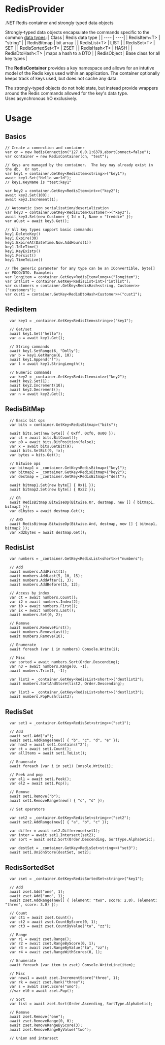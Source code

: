 # RedisProvider
.NET Redis container and strongly typed data objects

Strongly-typed data objects encapsulate the commands specific to the common [data types](https://redis.io/topics/data-types-intro):
| Class | Redis data type |
| ----  | ----|
| RedisItem&lt;T> | "string" |
| RedisBitmap  |  bit array |
| RedisList&lt;T> | LIST |
| RedisSet&lt;T>  | SET |
| RedisSortedSet&lt;T> | ZSET |
| RedisHash&lt;T> | HASH |
| RedisDtoHash&lt;T> | maps a hash to a DTO |
| RedisObject | Base class for all key types |

The **RedisContainer** provides a key namespace and allows for an intutive model of the Redis keys used within an application.  The container optionally keeps track of keys used, but does not cache any data.

The strongly-typed objects do not hold state, but instead provide wrappers around the Redis commands allowed for the key's data type.    
Uses asynchronous I/O exclusively.

# Usage

## Basics 

    // Create a connection and container
    var cn = new RedisConnection("127.0.0.1:6379,abortConnect=false");
    var container = new RedisContainer(cn, "test");

    // Keys are managed by the container.  The key may already exist in the db.  Or not. 
    var key1 = container.GetKey<RedisItem<string>>("key1");
    await key1.Set("Hello world");
    // key1.KeyName is "test:key1"

    var key2 = container.GetKey<RedisItem<int>>("key2");
    await key2.Set(100);
    await key2.Increment(1);

    // Automatic json serialization/deserialization
    var key3 = container.GetKey<RedisItem<Customer>>("key3");
    await key3.Set(new Customer { Id = 1, Name = "freddie" });
    var aCust = await key3.Get();
    
    // All key types support basic commands:
    key1.DeleteKey()
    key1.Expire(30)
    key1.ExpireAt(DateTime.Now.AddHours(1))
    key1.IdleTime()
    key1.KeyExists()
    key1.Persist()
    key1.TimeToLive()
    
    // The generic parameter for any type can be an IConvertible, byte[] or POCO/DTO. Examples:
    var longitem = container.GetKey<RedisItem<long>>("longitem");
    var intlist = container.GetKey<RedisList<int>("intlist");
    var customers = container.GetKey<RedisHash<string, Customer>>("customers");
    var cust1 = container.GetKey<RedisDtoHash<Customer>>("cust1");
    
    
    

## RedisItem 

      var key1 = _container.GetKey<RedisItem<string>>("key1");

      // Get/set
      await key1.Set("hello");
      var a = await key1.Get();

      // String commands
      await key1.SetRange(6, "Dolly");
      var b = key1.GetRange(6, 10);
      await key1.Append("!");
      var l = await key1.StringLength();

      // Numeric commands
      var key2 = _container.GetKey<RedisItem<int>>("key2");
      await key2.Set(1);
      await key2.Increment(10);
      await key2.Decrement();
      var n = await key2.Get();

## RedisBitMap

      // Basic bit ops
      var bits = container.GetKey<RedisBitmap>("bits");
  
      await bits.Set(new byte[] { 0xff, 0xf0, 0x00 });
      var ct = await bits.BitCount();
      var p0 = await bits.BitPosition(false);
      var x = await bits.GetBit(9);
      await bits.SetBit(9, !x);
      var bytes = bits.Get();
      
      // Bitwise ops 
      var bitmap1 = _container.GetKey<RedisBitmap>("key1");
      var bitmap2 = _container.GetKey<RedisBitmap>("key2");
      var destmap = _container.GetKey<RedisBitmap>("dest");

      await bitmap1.Set(new byte[] { 0x11 });
      await bitmap2.Set(new byte[] { 0x22 });

      // OR
      await RedisBitmap.BitwiseOp(Bitwise.Or, destmap, new [] { bitmap1, bitmap2 });
      var d1bytes = await destmap.Get();

      // AND
      await RedisBitmap.BitwiseOp(Bitwise.And, destmap, new [] { bitmap1, bitmap2 });
      var xd2bytes = await destmap.Get();
  
  
  ## RedisList
  
      var numbers = _container.GetKey<RedisList<short>>("numbers");

      // Add 
      await numbers.AddFirst(1);
      await numbers.AddLast(5, 10, 15);
      await numbers.AddAfter(1, 3);
      await numbers.AddBefore(15, 12);

      // Access by index
      var ct = await numbers.Count();
      var i2 = await numbers.Index(2);
      var i0 = await numbers.First();
      var ix = await numbers.Last();
      await numbers.Set(0, 2);

      // Remove
      await numbers.RemoveFirst();
      await numbers.RemoveLast();
      await numbers.Remove(10);

      // Enumerate
      await foreach (var i in numbers) Console.Write(i);

      // Misc
      var sorted = await numbers.Sort(Order.Descending);
      var n3 = await numbers.Range(0, -1);
      await numbers.Trim(1, -1);

      var list2 = _container.GetKey<RedisList<short>>("destlist2");
      await numbers.SortAndStore(list2, Order.Descending);

      var list3 = _container.GetKey<RedisList<short>>("destlist3");
      await numbers.PopPush(list3);

## RedisSet

      var set1 = _container.GetKey<RedisSet<string>>("set1");

      // Add 
      await set1.Add("a");
      await set1.AddRange(new[] { "b", "c", "d", "e" });
      var has2 = await set1.Contains("2");
      var ct = await set1.Count();
      var allItems = await set1.ToList();

      // Enumerate
      await foreach (var i in set1) Console.Write(i);

      // Peek and pop
      var el1 = await set1.Peek();
      var el2 = await set1.Pop();

      // Remove
      await set1.Remove("b");
      await set1.RemoveRange(new[] { "c", "d" });

      // Set operators 

      var set2 = _container.GetKey<RedisSet<string>>("set2");
      await set2.AddRange(new[] { "a", "b", "c" });

      var differ = await set2.Difference(set1);
      var inter = await set1.Intersect(set2);
      var sort = await set2.Sort(Order.Descending, SortType.Alphabetic);

      var destSet = _container.GetKey<RedisSet<string>>("set3");
      await set1.UnionStore(destSet, set2);

## RedisSortedSet

      var zset = _container.GetKey<RedisSortedSet<string>>("key1");

      // Add
      await zset.Add("one", 1);
      await zset.Add("uno", 1);
      await zset.AddRange(new[] { (element: "two", score: 2.0), (element: "three", score: 3.0) });

      // Count
      var ct1 = await zset.Count();
      var ct2 = await zset.CountByScore(0, 1);
      var ct3 = await zset.CountByValue("ta", "zz");

      // Range
      var r1 = await zset.Range();
      var r2 = await zset.RangeByScore(0, 1);
      var r3 = await zset.RangeByValue("ta", "zz");
      var r4 = await zset.RangeWithScores(0, 1);

      // Enumerate
      await foreach (var item in zset) Console.WriteLine(item);

      // Misc
      var news1 = await zset.IncrementScore("three", 1);
      var rk = await zset.Rank("three");
      var s = await zset.Score("uno");
      //var el0 = await zset.Pop();

      // Sort
      var list = await zset.Sort(Order.Ascending, SortType.Alphabetic);

      // Remove
      await zset.Remove("one");
      await zset.RemoveRange(0, 0);
      await zset.RemoveRangeByScore(3);
      await zset.RemoveRangeByValue("two");

      // Union and intersect

